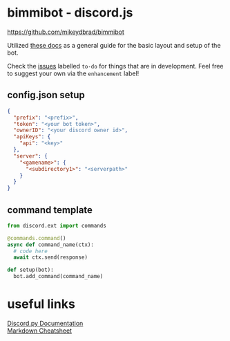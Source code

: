 # bimmibot - discord.js

https://github.com/mikeydbrad/bimmibot

Utilized [these docs](https://discordpy.readthedocs.io/en/latest/index.html#) as a general 
guide for the basic layout and setup of the bot.

Check the [issues](https://github.com/mikeydbrad/bimmibot/issues) 
labelled `to-do` for things that are in development. Feel free to suggest your own via the `enhancement` label!



## config.json setup
```json
{
  "prefix": "<prefix>",
  "token": "<your bot token>",
  "ownerID": "<your discord owner id>",
  "apiKeys": {
    "api": "<key>"
  },
  "server": {
    "<gamename>": {
      "<subdirectory1>": "<serverpath>"
    }
  }
}
```

## command template
```python
from discord.ext import commands

@commands.command()
async def command_name(ctx):
  # code here
  await ctx.send(response)

def setup(bot):
  bot.add_command(command_name)
```

# useful links

[Discord.py Documentation](https://discordpy.readthedocs.io/en/latest/index.html#)  
[Markdown Cheatsheet](https://github.com/adam-p/markdown-here/wiki/Markdown-Cheatsheet#links)